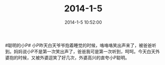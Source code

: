 ﻿---
title: "2014-1-5"
date: 2014-1-5 10:52:00
tags: 文字
categories: 爸爸
---
#聪明的小P# 小P昨天白天爷爷抱着睡觉的时候，咯咯咯笑出声来了，被爸爸听到。妈妈说小P不是第一次笑出声了，爸爸我可是第一次听到，呵呵。今天白天外婆抱的时候，又被外婆逗笑了好几次，外婆高兴的直夸小P聪明。